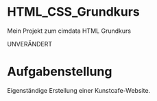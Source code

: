 # HTML_CSS_Grundkurs

Mein Projekt zum cimdata HTML Grundkurs

UNVERÄNDERT

Aufgabenstellung
================

Eigenständige Erstellung einer Kunstcafe-Website.
